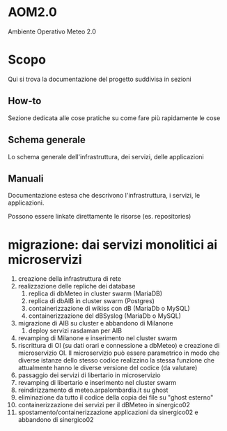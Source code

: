 # AOM2.0
Ambiente Operativo Meteo 2.0

# Scopo
Qui si trova la documentazione del progetto suddivisa in sezioni

## How-to
Sezione dedicata alle cose pratiche su come fare più rapidamente le cose

## Schema generale
Lo schema generale dell'infrastruttura, dei servizi, delle applicazioni

## Manuali
Documentazione estesa che descrivono l'infrastruttura, i servizi, le applicazioni.

Possono essere linkate direttamente le risorse (es. repositories)

# migrazione: dai servizi monolitici ai microservizi
1. creazione della infrastruttura di rete
2. realizzazione delle repliche dei database
   1. replica di dbMeteo in cluster swarm (MariaDB)
   2. replica di dbAIB in cluster swarm (Postgres)
   3. containerizzazione di wikiss con dB (MariaDb o MySQL)
   4. containerizzazione del dBSyslog (MariaDb o MySQL)
3. migrazione di AIB su cluster e abbandono di Milanone
   1. deploy servizi rasdaman per AIB
4. revamping di Milanone e inserimento nel cluster swarm
5. riscrittura di OI (su dati orari e connessione a dbMeteo) e creazione di microservizio OI. Il microservizio può essere parametrico in modo che diverse istanze dello stesso codice realizzino la stessa funzione che attualmente hanno le diverse versione del codice (da valutare)
6. passaggio dei servizi di libertario in microservizio
7. revamping di libertario e inserimento nel cluster swarm
8. reindirizzamento di meteo.arpalombardia.it su ghost
9. eliminazione da tutto il codice della copia dei file su "ghost esterno"
10. containerizzazione dei servizi per il dBMeteo in sinergico02
11. spostamento/containerizzazione applicazioni da sinergico02 e abbandono di sinergico02
